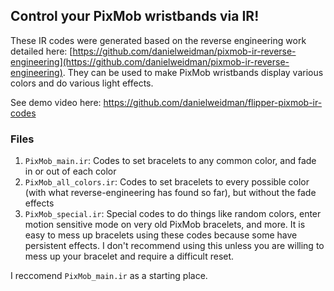 ## Control your PixMob wristbands via IR!

These IR codes were generated based on the reverse engineering work detailed here: [https://github.com/danielweidman/pixmob-ir-reverse-engineering](https://github.com/danielweidman/pixmob-ir-reverse-engineering). They can be used to make PixMob wristbands display various colors and do various light effects.

See demo video here: https://github.com/danielweidman/flipper-pixmob-ir-codes

### Files
1. `PixMob_main.ir`: Codes to set bracelets to any common color, and fade in or out of each color
2. `PixMob_all_colors.ir`: Codes to set bracelets to every possible color (with what reverse-engineering has found so far), but without the fade effects
3. `PixMob_special.ir`: Special codes to do things like random colors, enter motion sensitive mode on very old PixMob bracelets, and more. It is easy to mess up bracelets using these codes because some have persistent effects. I don't recommend using this unless you are willing to mess up your bracelet and require a difficult reset.

I reccomend `PixMob_main.ir` as a starting place.